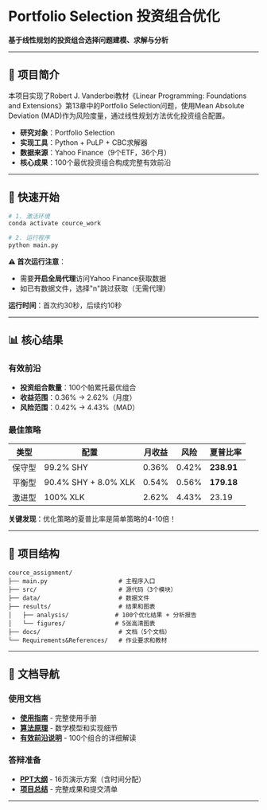 # Portfolio Selection 投资组合优化

**基于线性规划的投资组合选择问题建模、求解与分析**

---

## 🎯 项目简介

本项目实现了Robert J. Vanderbei教材《Linear Programming: Foundations and Extensions》第13章中的Portfolio Selection问题，使用Mean Absolute Deviation (MAD)作为风险度量，通过线性规划方法优化投资组合配置。

- **研究对象**：Portfolio Selection
- **实现工具**：Python + PuLP + CBC求解器
- **数据来源**：Yahoo Finance（9个ETF，36个月）
- **核心成果**：100个最优投资组合构成完整有效前沿

---

## 🚀 快速开始

```bash
# 1. 激活环境
conda activate cource_work

# 2. 运行程序
python main.py
```

**⚠️ 首次运行注意**：
- 需要**开启全局代理**访问Yahoo Finance获取数据
- 如已有数据文件，选择"n"跳过获取（无需代理）

**运行时间**：首次约30秒，后续约10秒

---

## 📊 核心结果

### 有效前沿

- **投资组合数量**：100个帕累托最优组合
- **收益范围**：0.36% → 2.62%（月度）
- **风险范围**：0.42% → 4.43%（MAD）

### 最佳策略

| 类型 | 配置 | 月收益 | 风险 | 夏普比率 |
|------|------|--------|------|---------|
| 保守型 | 99.2% SHY | 0.36% | 0.42% | **238.91** |
| 平衡型 | 90.4% SHY + 8.0% XLK | 0.54% | 0.56% | **179.18** |
| 激进型 | 100% XLK | 2.62% | 4.43% | 23.19 |

**关键发现**：优化策略的夏普比率是简单策略的4-10倍！

---

## 📁 项目结构

```
cource_assignment/
├── main.py                    # 主程序入口
├── src/                       # 源代码（3个模块）
├── data/                      # 数据文件
├── results/                   # 结果和图表
│   ├── analysis/             # 100个优化结果 + 分析报告
│   └── figures/              # 5张高清图表
├── docs/                      # 文档（5个文档）
└── Requirements&References/   # 作业要求和教材
```

---

## 📖 文档导航

### 使用文档
- **[使用指南](docs/使用指南.md)** - 完整使用手册
- **[算法原理](docs/算法原理.md)** - 数学模型和实现细节
- **[有效前沿说明](docs/有效前沿说明.md)** - 100个组合的详细解读

### 答辩准备
- **[PPT大纲](docs/PPT大纲.md)** - 16页演示方案（含时间分配）
- **[项目总结](docs/项目总结.md)** - 完整成果和提交清单

---

